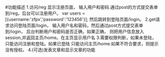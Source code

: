 #功能描述
1.访问/reg 显示注册页面，
输入用户和密码.通过post的方式提交表单到/reg，后台可以注册用户。
var users = [{username:'zfpx','password':'123456'}];
然后跳转到登陆页面/login。
2.get请求访问登陆页面/login，
输入用户名和密码，然后通过post方式提交表单到/login，
后台判断用户和密码是否正确，如果正确，
则把用户信息放入session,并返回主页/home。在主页显示用户名
3.需要权限判断，如果未登陆，只能访问注册和登陆。如果已登陆
只能访问主页/home.如果不符合要求，则提示没有授权。
4.(可选)发表文章和显示文章的功能

